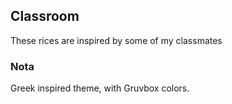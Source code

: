 ## Classroom
These rices are inspired by some of my classmates

### Nota
Greek inspired theme, with Gruvbox colors. 
